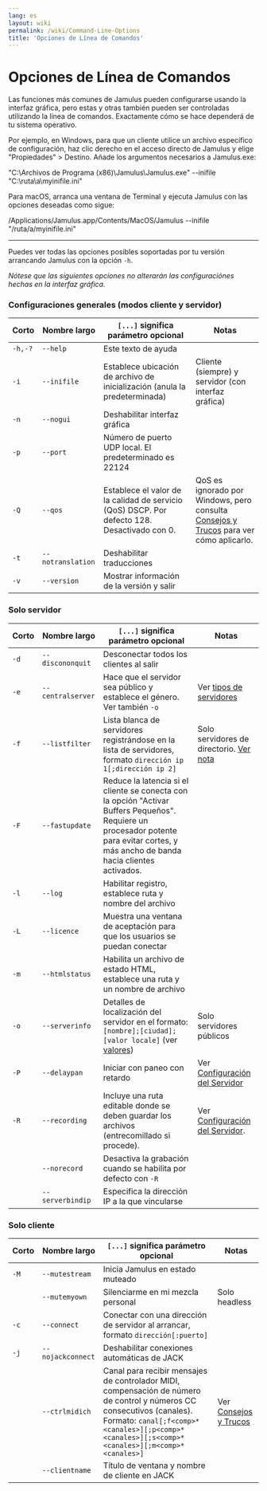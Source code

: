 ```yaml
---
lang: es
layout: wiki
permalink: /wiki/Command-Line-Options
title: 'Opciones de Línea de Comandos'
---
```


# Opciones de Línea de Comandos

Las funciones más comunes de Jamulus pueden configurarse usando la interfaz gráfica, pero estas y otras también pueden ser controladas utilizando la línea de comandos. Exactamente cómo se hace dependerá de tu sistema operativo.

Por ejemplo, en Windows, para que un cliente utilice un archivo específico de configuración, haz clic derecho en el acceso directo de Jamulus y elige "Propiedades" > Destino. Añade los argumentos necesarios a Jamulus.exe:

"C:\Archivos de Programa (x86)\Jamulus\Jamulus.exe" --inifile "C:\ruta\a\myinifile.ini"

Para macOS, arranca una ventana de Terminal y ejecuta Jamulus con las opciones deseadas como sigue:

/Applications/Jamulus.app/Contents/MacOS/Jamulus --inifile "/ruta/a/myinifile.ini"

***

Puedes ver todas las opciones posibles soportadas por tu versión arrancando Jamulus con la opción `-h`.

_Nótese que las siguientes opciones no alterarán las configuraciónes hechas en la interfaz gráfica._

### Configuraciones generales (modos cliente y servidor)

| Corto | Nombre largo | `[...]` significa parámetro opcional | Notas |
|---------|-------------------|--------------------------------------------------------------------------------------------------------------|----------------------------------------------------------|
| `-h,-?` | `--help` | Este texto de ayuda |                                                          |
| `-i` | `--inifile` | Establece ubicación de archivo de inicialización (anula la predeterminada) | Cliente (siempre) y servidor (con interfaz gráfica) |
| `-n` | `--nogui` | Deshabilitar interfaz gráfica |                                                          |
| `-p` | `--port` | Número de puerto UDP local. El predeterminado es 22124 |                                                          |
| `-Q` | `--qos` | Establece el valor de la calidad de servicio (QoS) DSCP. Por defecto 128. Desactivado con 0. | QoS es ignorado por Windows, pero consulta [Consejos y Trucos](Tips-Tricks-More#quality-of-service) para ver cómo aplicarlo. |
| `-t` | `--notranslation` | Deshabilitar traducciones |                                                          |
| `-v` | `--version` | Mostrar información de la versión y salir | |

### Solo servidor

| Corto | Nombre largo | `[...]` significa parámetro opcional | Notas |
|-------|-------------------|----------------------------------------------------------------------------------------------------------------------------|--------------------------------------------------------------------------|
| `-d` | `--discononquit` | Desconectar todos los clientes al salir |                                                                          |
| `-e` | `--centralserver` | Hace que el servidor sea público y establece el género. Ver también `-o` | Ver [tipos de servidores](Choosing-a-Server-Type#3-directorio) |
| `-f` | `--listfilter` | Lista blanca de servidores registrándose en la lista de servidores, formato `dirección ip 1[;dirección ip 2]` | Solo servidores de directorio. [Ver nota](Choosing-a-Server-Type#3-directorio) |
| `-F` | `--fastupdate` | Reduce la latencia si el cliente se conecta con la opción "Activar Buffers Pequeños". Requiere un procesador potente para evitar cortes, y más ancho de banda hacia clientes activados. |                                                                          |
| `-l` | `--log` | Habilitar registro, establece ruta y nombre del archivo |                                                                          |
| `-L` | `--licence` | Muestra una ventana de aceptación para que los usuarios se puedan conectar |                                                                          |
| `-m` | `--htmlstatus` | Habilita un archivo de estado HTML, establece una ruta y un nombre de archivo |                                                                          |
| `-o` | `--serverinfo` | Detalles de localización del servidor en el formato: `[nombre];[ciudad];[valor locale]` (ver [valores](https://doc.qt.io/qt-5/qlocale.html#Country-enum)) | Solo servidores públicos |
| `-P` | `--delaypan` | Iniciar con paneo con retardo | Ver [Configuración del Servidor](https://jamulus.io/wiki/Server-Win-Mac#otras-opciones) |
| `-R` | `--recording` | Incluye una ruta editable donde se deben guardar los archivos (entrecomillado si procede). | Ver [Configuración del Servidor](Server-Win-Mac#grabación). |
|       | `--norecord` | Desactiva la grabación cuando se habilita por defecto con `-R` |                                                                          |
|       | `--serverbindip` | Especifica la dirección IP a la que vincularse |

### Solo cliente

| Corto | Nombre largo | `[...]` significa parámetro opcional | Notas |
|-------|-------------------|---------------------------------------------------------------------------------------------------------------------------|-----------------------------------------------------------------------------|
| `-M` | `--mutestream` | Inicia Jamulus en estado muteado |                                                                             |
|       | `--mutemyown` | Silenciarme en mi mezcla personal | Solo headless |
| `-c` | `--connect` | Conectar con una dirección de servidor al arrancar, formato `dirección[:puerto]` |                                                                             |
| `-j` | `--nojackconnect` | Deshabilitar conexiones automáticas de JACK |                                                                             |
|       | `--ctrlmidich` | Canal para recibir mensajes de controlador MIDI, compensación de número de control y números CC consecutivos (canales). Formato: `canal[;f<comp>*<canales>][;p<comp>*<canales>][;s<comp>*<canales>][;m<comp>*<canales>]` | Ver [Consejos y Trucos](Tips-Tricks-More#utilizar-ctrlmidich-para-controladores-midi) |
|       | `--clientname` | Título de ventana y nombre de cliente en JACK |                                                                             |



